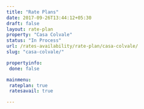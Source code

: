 ```yaml
---
title: "Rate Plans"
date: 2017-09-26T13:44:12+05:30
draft: false
layout: rate-plan
property: "Casa Colvale"
status: "In Process"
url: /rates-availability/rate-plan/casa-colvale/
slug: "casa-colvale/"

propertyinfo:
 done: false

mainmenu:
 rateplan: true
 ratesavail: true

---
```


